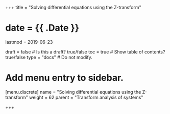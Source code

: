+++
title = "Solving differential equations using the Z-transform"

# date = {{ .Date }}
lastmod = 2019-06-23

draft = false  # Is this a draft? true/false
toc = true  # Show table of contents? true/false
type = "docs"  # Do not modify.

# Add menu entry to sidebar.
[menu.discrete]
  name = "Solving differential equations using the Z-transform"
  weight = 62
  parent = "Transform analysis of systems"

+++
